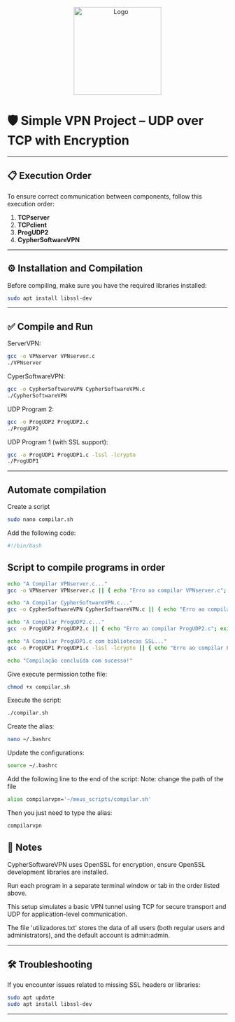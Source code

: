 <p align="center">
  <a href="https://cyphersoftware.space" target="_blank">
    <img src="https://cyphersoftware.space/wp-content/uploads/2025/05/logoweb.png" alt="Logo" width="200"/>
  </a>
</p>


# 🛡️ Simple VPN Project – UDP over TCP with Encryption

---

## 📋 Execution Order

To ensure correct communication between components, follow this execution order:

1. **TCPserver**
2. **TCPclient**
3. **ProgUDP2**
4. **CypherSoftwareVPN**

---

## ⚙️ Installation and Compilation

Before compiling, make sure you have the required libraries installed:

```bash
sudo apt install libssl-dev
```

---

## ✅ Compile and Run

ServerVPN:
```bash
gcc -o VPNserver VPNserver.c
./VPNserver
```
CyperSoftwareVPN:  
```bash 
gcc -o CypherSoftwareVPN CypherSoftwareVPN.c
./CypherSoftwareVPN
```
UDP Program 2:
```bash
gcc -o ProgUDP2 ProgUDP2.c
./ProgUDP2
```
UDP Program 1 (with SSL support):
```bash
gcc -o ProgUDP1 ProgUDP1.c -lssl -lcrypto
./ProgUDP1
```
---

## Automate compilation

Create a script 
```bash
sudo nano compilar.sh
```
Add the following code:
```bash
#!/bin/bash
```
## Script to compile programs in order
```bash
echo "A Compilar VPNserver.c..."
gcc -o VPNserver VPNserver.c || { echo "Erro ao compilar VPNserver.c"; exit 1; }

echo "A Compilar CypherSoftwareVPN.c..."
gcc -o CypherSoftwareVPN CypherSoftwareVPN.c || { echo "Erro ao compilar CypherSoftwareVPN.c"; exit 1; }

echo "A Compilar ProgUDP2.c..."
gcc -o ProgUDP2 ProgUDP2.c || { echo "Erro ao compilar ProgUDP2.c"; exit 1; }

echo "A Compilar ProgUDP1.c com bibliotecas SSL..."
gcc -o ProgUDP1 ProgUDP1.c -lssl -lcrypto || { echo "Erro ao compilar ProgUDP1.c"; exit 1; }

echo "Compilação concluída com sucesso!"
```
Give execute permission tothe file:
```bash
chmod +x compilar.sh
```
Execute the script:
```bash
./compilar.sh
```
Create the alias:
```bash
nano ~/.bashrc
```
Update the configurations:
```bash
source ~/.bashrc
```
Add the following line to the end of the script:
Note: change the path of the file
```bash
alias compilarvpn='~/meus_scripts/compilar.sh'
```
Then you just need to type the alias:
```bash
compilarvpn
```
## 📌 Notes
CypherSoftwareVPN uses OpenSSL for encryption, ensure OpenSSL development libraries are installed.

Run each program in a separate terminal window or tab in the order listed above.

This setup simulates a basic VPN tunnel using TCP for secure transport and UDP for application-level communication.

The file 'utilizadores.txt' stores the data of all users (both regular users and administrators), and the default account is admin:admin.


---

## 🛠️ Troubleshooting
If you encounter issues related to missing SSL headers or libraries:
```bash
sudo apt update
sudo apt install libssl-dev
```
---
